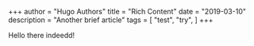 +++
author = "Hugo Authors"
title = "Rich Content"
date = "2019-03-10"
description = "Another brief article"
tags = [ "test", "try", ]
+++

Hello there indeedd!
